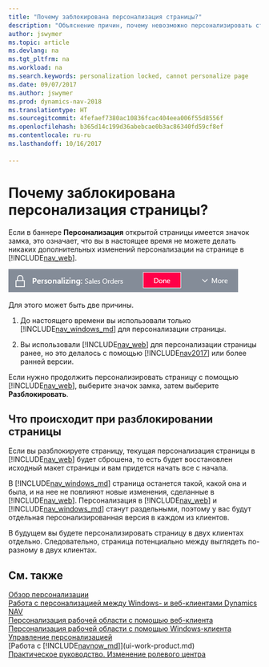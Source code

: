 ```yaml
---
title: "Почему заблокирована персонализация страницы?"
description: "Объяснение причин, почему невозможно персонализировать страницу и как разблокировать страницу, чтобы ее можно было персонализировать."
author: jswymer
ms.topic: article
ms.devlang: na
ms.tgt_pltfrm: na
ms.workload: na
ms.search.keywords: personalization locked, cannot personalize page
ms.date: 09/07/2017
ms.author: jswymer
ms.prod: dynamics-nav-2018
ms.translationtype: HT
ms.sourcegitcommit: 4fefaef7380ac10836fcac404eea006f55d8556f
ms.openlocfilehash: b365d14c199d36abebcae0b3ac86340fd59cf8ef
ms.contentlocale: ru-ru
ms.lasthandoff: 10/16/2017

---
```

# <a name="why-is-the-page-is-locked-from-personalizing"></a>Почему заблокирована персонализация страницы?
Если в баннере **Персонализация** открытой страницы имеется значок замка, это означает, что вы в настоящее время не можете делать никаких дополнительных изменений персонализации на странице в [!INCLUDE[nav_web](includes/nav_web_md.md)].

![Замок персонализации](media/personalization-locked.png "Замок персонализации")

Для этого может быть две причины.
1.  До настоящего времени вы использовали только [!INCLUDE[nav_windows_md](includes/nav_windows_md.md)] для персонализации страницы.

2. Вы использовали [!INCLUDE[nav_web](includes/nav_web_md.md)] для персонализации страницы ранее, но это делалось с помощью [!INCLUDE[nav2017](includes/nav2017.md)] или более ранней версии.   

Если нужно продолжить персонализировать страницу с помощью [!INCLUDE[nav_web](includes/nav_web_md.md)], выберите значок замка, затем выберите **Разблокировать**.

## <a name="what-happens-when-you-unlock-the-page"></a>Что происходит при разблокировании страницы
Если вы разблокируете страницу, текущая персонализация страницы в [!INCLUDE[nav_web](includes/nav_web_md.md)] будет сброшена, то есть будет восстановлен исходный макет страницы и вам придется начать все с начала.

В [!INCLUDE[nav_windows_md](includes/nav_windows_md.md)] страница останется такой, какой она и была, и на нее не повлияют новые изменения, сделанные в [!INCLUDE[nav_web](includes/nav_web_md.md)]. Персонализация в [!INCLUDE[nav_web](includes/nav_web_md.md)] и [!INCLUDE[nav_windows_md](includes/nav_windows_md.md)] станут раздельными, поэтому у вас будут отдельная персонализированная версия в каждом из клиентов. 

В будущем вы будете персонализировать страницу в двух клиентах отдельно. Следовательно, страница потенциально между выглядеть по-разному в двух клиентах.

## <a name="see-also"></a>См. также
[Обзор персонализации](ui-personalization-overview.md)  
[Работа с персонализацией между Windows- и веб-клиентами Dynamics NAV](ui-personalization-overview.md#PersonalizationWinWeb)  
[Персонализация рабочей области с помощью веб-клиента](ui-personalization-user.md)  
[Персонализация рабочей области с помощью Windows-клиента](ui-personalization-windows-client.md)  
[Управление персонализацией](ui-personalization-manage.md)  
[Работа с [!INCLUDE[navnow_md](includes/navnow_md.md)]](ui-work-product.md)  
[Практическое руководство. Изменение ролевого центра](change-role.md)  

